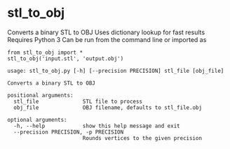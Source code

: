 # stl_to_obj
Converts a binary STL to OBJ
Uses dictionary lookup for fast results
Requires Python 3
Can be run from the command line or imported as 

```
from stl_to_obj import *
stl_to_obj('input.stl', 'output.obj')
```

```
usage: stl_to_obj.py [-h] [--precision PRECISION] stl_file [obj_file]

Converts a binary STL to OBJ

positional arguments:
  stl_file              STL file to process
  obj_file              OBJ filename, defaults to stl_file.obj

optional arguments:
  -h, --help            show this help message and exit
  --precision PRECISION, -p PRECISION
                        Rounds vertices to the given precision
```
